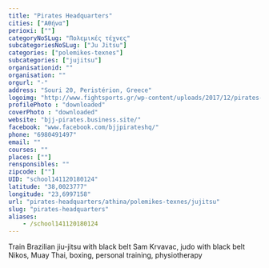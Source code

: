 ```yaml
---
title: "Pirates Headquarters"
cities: ["Αθήνα"]
perioxi: [""]
categoryNoSLug: "Πολεμικές τέχνες"
subcategoriesNoSLug: ["Ju Jitsu"]
categories: ["polemikes-texnes"]
subcategories: ["jujitsu"]
organisationid: ""
organisation: ""
orgurl: "-"
address: "Souri 20, Peristérion, Greece"
logoimg: "http://www.fightsports.gr/wp-content/uploads/2017/12/pirates-headquarters-logo.jpg"
profilePhoto : "downloaded"
coverPhoto : "downloaded"
website: "bjj-pirates.business.site/"
facebook: "www.facebook.com/bjjpirateshq/"
phone: "6980491497"
email: ""
courses: ""
places: [""]
rensponsibles: ""
zipcode: [""]
UID: "school141120180124"
latitude: "38,0023777"
longitude: "23,6997158"
url: "pirates-headquarters/athina/polemikes-texnes/jujitsu"
slug: "pirates-headquarters"
aliases:
    - /school141120180124
---
```



Train Brazilian jiu-jitsu with black belt Sam Krvavac, judo with black belt Nikos, Muay Thai, boxing, personal training, physiotherapy

